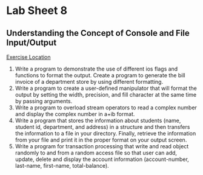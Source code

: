 # Lab Sheet 8
## Understanding the Concept of Console and File Input/Output
[Exercise Location](https://www.dsbaral.com.np/subject/cpp/lab_sheet_8)

1. Write a program to demonstrate the use of different ios flags and functions to format the output. Create a program to generate the bill invoice of a department store by using different formatting.
2. Write a program to create a user-defined manipulator that will format the output by setting the width, precision, and fill character at the same time by passing arguments.
3. Write a program to overload stream operators to read a complex number and display the complex number in a+ib format.
4. Write a program that stores the information about students (name, student id, department, and address) in a structure and then transfers the information to a file in your directory. Finally, retrieve the information from your file and print it in the proper format on your output screen.
5. Write a program for transaction processing that write and read object randomly to and from a random access file so that user can add, update, delete and display the account information (account-number, last-name, first-name, total-balance).